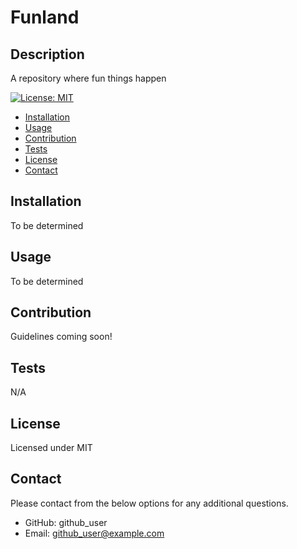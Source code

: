 # Funland

  ## Description
  A repository where fun things happen

  [![License: MIT](https://img.shields.io/badge/License-MIT-yellow.svg)](https://opensource.org/licenses/MIT)

  * [Installation](#installation)
  * [Usage](#usage)
  * [Contribution](#contribution)
  * [Tests](#tests)
  * [License](#license)
  * [Contact](#contact)
  
  ## Installation
  To be determined
  
  ## Usage
  To be determined
  
  ## Contribution
  Guidelines coming soon!

  ## Tests
  N/A
  
  ## License
  Licensed under MIT
  
  ## Contact
  Please contact from the below options for any additional questions.
  * GitHub: github_user
  * Email: github_user@example.com
  
